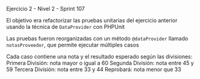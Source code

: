 Ejercicio 2 - Nivel 2 - Sprint 107

El objetivo era refactorizar las pruebas unitarias del ejercicio anterior usando la técnica de `DataProvider` con PHPUnit

Las pruebas fueron reorganizadas con un método `@dataProvider` llamado `notasProveedor`, que permite ejecutar múltiples casos

Cada caso contiene una nota y el resultado esperado según las divisiones:
Primera División: nota mayor o igual a 60
Segunda División: nota entre 45 y 59
Tercera División: nota entre 33 y 44
Reprobará: nota menor que 33